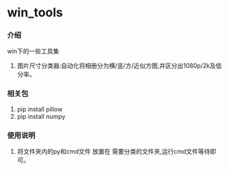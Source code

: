 # win_tools

### 介绍

win下的一些工具集

1. 图片尺寸分类器:自动化将相册分为横/竖/方/近似方图,并区分出1080p/2k及低分率。

### 相关包

1. pip install pillow
2. pip install numpy

### 使用说明

1. 将文件夹内的py和cmd文件 放置在 需要分类的文件夹,运行cmd文件等待即可。
